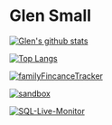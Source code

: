 # Glen Small


[![Glen's github stats](https://github-readme-stats.vercel.app/api?username=glensmall&count_private=true)](https://github.com/glensmall/glensmall)

[![Top Langs](https://github-readme-stats.vercel.app/api/top-langs/?username=glensmall)](https://github.com/glensmall/glensmall)

[![familyFincanceTracker](https://github-readme-stats.vercel.app/api/pin/?username=glensmall&repo=familyFinanceTracker)](https://github.com/glensmall/familyFinanceTracker)

[![sandbox](https://github-readme-stats.vercel.app/api/pin/?username=glensmall&repo=sandbox)](https://github.com/glensmall/sandbox)

[![SQL-Live-Monitor](https://github-readme-stats.vercel.app/api/pin/?username=glensmall&repo=SQL-Live-Monitor)](https://github.com/glensmall/SQL-Live-Monitor)

